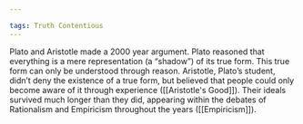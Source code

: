 ```yaml
---

tags: Truth Contentious 
---
```


Plato and Aristotle made a 2000 year argument. Plato reasoned that everything is a mere representation (a “shadow”) of its true form. This true form can only be understood through reason. Aristotle, Plato’s student, didn’t deny the existence of a true form, but believed that people could only become aware of it through experience ([[Aristotle's Good]]). Their ideals survived much longer than they did, appearing within the debates of Rationalism and Empiricism throughout the years ([[Empiricism]]).